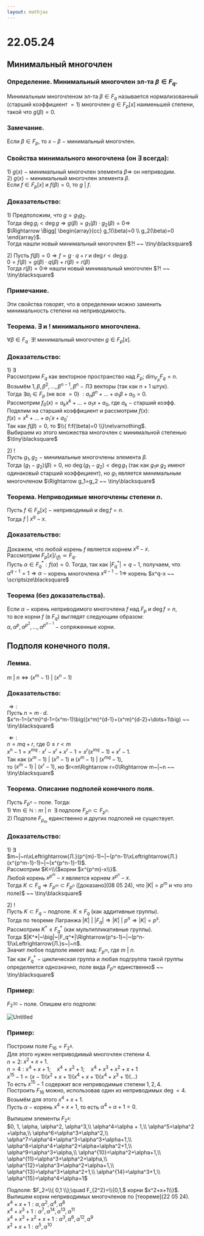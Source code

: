 ```yaml
---  
layout: mathjax  
---  
```

  
# 22.05.24  
  
## Минимальный многочлен  
  
### Определение. Минимальный многочлен эл-та $\beta\in F_q$.  
Минимальным многочленом эл-та $\beta\in F_q$ называется нормализованный (старший коэффициент $=1$) многочлен $g\in F_p[x]$ наименьшей степени, такой что $g(\beta)=0$.  
  
### Замечание.  
Если $\beta\in F_p$, то $x-\beta$ $-$ минимальный многочлен.  
  
### Свойства минимального многочлена (он $\exists$ всегда):  
$1)$ $g(x)~-~$минимальный многочлен элемента $\beta\Rightarrow$ он неприводим.  
$2)$ $g(x)~-~$минимальный многочлен элемента $\beta$.  
Если $f\in F_p[x]$ и $f(\beta)=0$, то $g~|~f$.  
  
### Доказательство:  
$1)$ Предположим, что $g=g_1g_2$.  
Тогда $\deg g_i<\deg g\Rightarrow g(\beta)=g_1(\beta)\cdot g_2(\beta)=0\Rightarrow$  
$\Rightarrow \Bigg[  
\begin{array}{cc}  
g_1(\beta)=0  
\\  
g_2(\beta)=0  
\end{array}$.  
Тогда нашли новый минимальный многочлен $?! ~~ \tiny\blacksquare$  
  
$2)$ Пусть $f(\beta)=0\Rightarrow f=g\cdot q+r$ и $\deg r<\deg g$.  
$0=f(\beta)=g(\beta)\cdot q(\beta)+r(\beta)=r(\beta)$  
Тогда $r(\beta)=0\Rightarrow$ нашли новый минимальный многочлен $?! ~~ \tiny\blacksquare$  
  
### Примечание.  
Эти свойства говорят, что в определении можно заменить минимальность степени на неприводимость.  
  
### Теорема. $\exists$ и $!$ минимального многочлена.  
$\forall \beta \in F_q ~~ \exists!$ минимальный многочлен $g\in F_p[x]$.  
  
### Доказательство:  
$1)~\exists$  
Рассмотрим $F_q$ как векторное пространство над $F_p$; $\dim_{F_p}F_q=n$.  
Возьмём $1,\beta,\beta^2,\dots,\beta^{n-1},\beta^n~-~$ЛЗ векторы (так как $n+1$ штук).  
Тогда $\exists a_i\in F_p$ (не все $=0$) $:a_n\beta^n+\dots+a_1\beta+a_0=0$.  
Рассмотрим $f_0(x)=a_kx^k+\dots+a_1x+a_0$, где $a_k~-~$старший коэфф.  
Поделим на старший коэффициент и рассмотрим $f(x)$:  
$f(x)=x^k+\dots+a_1'x+a_0'$  
Так как $f(\beta)=0$, то $\\{ f:f(\beta)=0 \\}\ne\varnothing$.  
Выбираем из этого множества многочлен с минимальной степенью  $\tiny\blacksquare$  
  
$2)~!$  
Пусть $g_1,g_2~-~$минимальные многочлены элемента $\beta$.  
Тогда $(g_1-g_2)(\beta)=0$, но $\deg(g_1-g_2)<\deg g_1$ (так как $g_1$и $g_2$ имеют одинаковый старший коэффициент), но $g_1$ является минимальным многочленом $\Rightarrow g_1=g_2 ~~ \tiny\blacksquare$  
  
### Теорема. Неприводимые многочлены степени $n$.  
Пусть $f\in F_p[x]~-~$неприводимый и $\deg f=n$.  
Тогда $f~|~x^q-x$.  
  
### Доказательство:  
Докажем, что любой корень $f$ является корнем $x^q-x$.  
Рассмотрим $F_p[x]/_{(f)}\simeq F_q$.  
Пусть $\alpha\in F_q^*:f(\alpha)=0$. Тогда, так как $|F_q^*|=q-1$, получаем, что  
$\alpha^{q-1}=1\Rightarrow\alpha~-~$корень многочлена $x^{q-1}-1\Rightarrow$ корень $x^q-x ~~ \scriptsize\blacksquare$  
  
### Теорема (без доказательства).  
Если $\alpha~-~$корень неприводимого многочлена $f$ над $F_p$ и $\deg f=n$,  
то все корни $f$ (в $F_q$) выглядят следующим образом:  
$\alpha,\alpha^p,\alpha^{p^2},\dots,\alpha^{p^{n-1} }~-~$сопряженные корни.  
  
## Подполя конечного поля.  
  
### Лемма.  
$m~|~n\Leftrightarrow (x^m-1)~|~(x^n-1)$  
  
### Доказательство:  
$\Rightarrow:$  
Пусть $n=m\cdot d$.  
$x^n-1=(x^m)^d-1=(x^m-1)\big((x^m)^{d-1}+(x^m)^{d-2}+\dots+1\big) ~~ \tiny\blacksquare$  
  
$\Leftarrow:$  
$n=mq+r$, где $0\le r < m$  
$x^n-1=x^{mq}\cdot x^r-x^r+x^r-1=x^r(x^{mq}-1)+x^r-1$.  
Так как $(x^m-1)~|~(x^n-1)$ и $(x^m-1)~|~(x^{mq}-1)$,  
то $(x^m-1)~|~(x^r-1)$, но $r<m\Rightarrow r=0\Rightarrow m~|~n ~~ \tiny\blacksquare$  
  
### Теорема. Описание подполей конечного поля.  
Пусть $F_{p^n}~-~$поле. Тогда:  
$1)~\forall m\in\mathbb{N}:m~|~n ~~ \exists$ подполе $F_{p^m}\subset F_{p^n}$.  
$2)$ Подполе $F_{p_m}$ единственно и других подполей не существует.  
  
### Доказательство:  
$1)~\exists$  
$m~|~n\xLeftrightarrow{Л.}(p^{m}-1)~|~(p^n-1)\xLeftrightarrow{Л.}(x^{p^m-1}-1)~|~(x^{p^n-1}-1)$.  
Рассмотрим $K=\\{$корни $x^{p^m}-x\\}$.  
Любой корень $x^{p^m}-x$ является корнем $x^{p^n}-x$.  
Тогда $K\subset F_q\Rightarrow F_{p^m}\subset F_{p^n}$ ([доказано](08 05 24), что $|K|=p^m$ и что это поле)$ ~~ \tiny\blacksquare$  
  
$2)~!$  
Пусть $K\subset F_q~-~$подполе. $K\le F_q$ (как аддитивные группы).  
Тогда по теореме Лагранжа $|K|~\big|~|F_q|\Rightarrow |K|~\big|~p^n\Rightarrow|K|=p^s$.  
Рассмотрим $K^*\le F_q^*$ (как мультипликативные группы).  
Тогда $|K^*|~\big|~|F_q^*|\Rightarrow(p^s-1)~|~(p^n-1)\xLeftrightarrow{Л.}s~|~n$.  
Значит любое подполе имеет вид: $F_{p^m}$, где $m~|~n$.  
Так как $F_q^*~-~$циклическая группа и любая подгруппа такой группы определяется однозначно, поле вида $F_{p^m}$ единственно$ ~~ \tiny\blacksquare$  
  
### Пример:  
$F_{2^{30} }~-~$поле. Опишем его подполя:  
  
![Untitled](Untitled.png)  
  
### Пример:  
Построим поле $F_{16}=F_{2^4}$.  
Для этого нужен неприводимый многочлен степени $4$.  
$n=2:$ $x^2+x+1$.  
$n=4:x^4+x+1;\quad x^4+x^3+1;\quad x^4+x^3+x^2+x+1$  
$x^{15}-1=(x-1)(x^2+x+1)(x^4+x+1)(x^4+x^3+1)(...)$  
То есть $x^{15}-1$ содержит все неприводимые степени $1,2,4$.  
Построить $F_{16}$ можно, использовав один из неприводимых $\deg =4$.  
Возьмём для этого $x^4+x+1$.  
Пусть $\alpha~-~$корень $x^4+x+1$, то есть $\alpha^4+\alpha + 1=0$.  
  
Выпишем элементы $F_{2^4}$:  
$0, 1, \alpha, \alpha^2, \alpha^3,\\  
\alpha^4=\alpha + 1,\\  
\alpha^5=\alpha^2 +\alpha,\\  
\alpha^6=\alpha^3+\alpha^2,\\  
\alpha^7=\alpha^4+\alpha^3=\alpha^3+\alpha+1,\\  
\alpha^8=\alpha^4+\alpha^2+\alpha=\alpha^2+1,\\  
\alpha^9=\alpha^3+\alpha,\\  
\alpha^{10}=\alpha^2+\alpha+1,\\  
\alpha^{11}=\alpha^3+\alpha^2+\alpha,\\  
\alpha^{12}=\alpha^3+\alpha^2+\alpha+1,\\  
\alpha^{13}=\alpha^3+\alpha^2+1,\\  
\alpha^{14}=\alpha^3+1,\\  
\alpha^{15}=\alpha^4+\alpha=1$  
  
Подполя: $F_2=\\{ 0,1 \\};\quad F_{2^2}=\\{0,1,$ корни $x^2+x+1\\}$.  
Выпишем корни неприводимых многочленов по [теореме](22 05 24).  
$x^4+x+1:\alpha,\alpha^2,\alpha^4,\alpha^8$  
$x^4+x^3+1:\alpha^7,\alpha^{14},\alpha^{13},\alpha^{11}$  
$x^4+x^3+x^2+x+1:\alpha^3,\alpha^6,\alpha^{12},\alpha^9$  
$x^2+x+1:\alpha^5,\alpha^{10}$  
